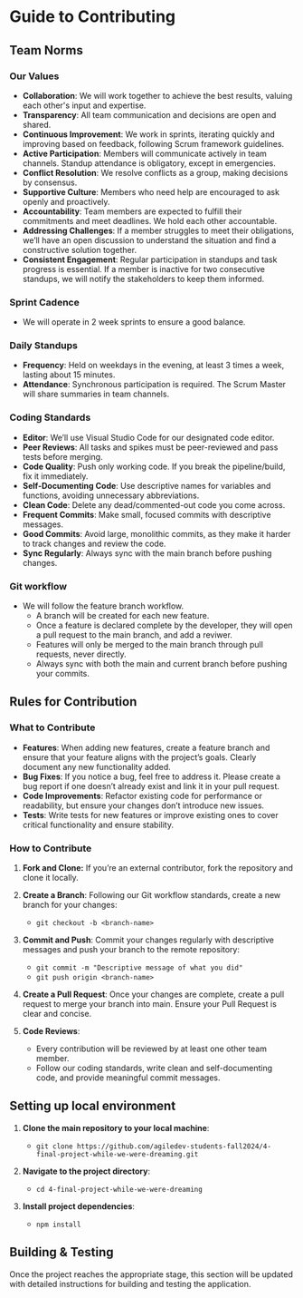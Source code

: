 # Guide to Contributing

## Team Norms

### Our Values

* **Collaboration**: We will work together to achieve the best results, valuing each other's input and expertise.
* **Transparency**: All team communication and decisions are open and shared.
* **Continuous Improvement**: We work in sprints, iterating quickly and improving based on feedback, following Scrum framework guidelines.
* **Active Participation**: Members will communicate actively in team channels. Standup attendance is obligatory, except in emergencies.
* **Conflict Resolution**: We resolve conflicts as a group, making decisions by consensus.
* **Supportive Culture**: Members who need help are encouraged to ask openly and proactively.
* **Accountability**: Team members are expected to fulfill their commitments and meet deadlines. We hold each other accountable.
* **Addressing Challenges**: If a member struggles to meet their obligations, we’ll have an open discussion to understand the situation and find a constructive solution together.
* **Consistent Engagement**: Regular participation in standups and task progress is essential. If a member is inactive for two consecutive standups, we will notify the stakeholders to keep them informed.

### Sprint Cadence

* We will operate in 2 week sprints to ensure a good balance.

### Daily Standups

* **Frequency**: Held on weekdays in the evening, at least 3 times a week, lasting about 15 minutes.
* **Attendance**: Synchronous participation is required. The Scrum Master will share summaries in team channels.

### Coding Standards

* **Editor**: We’ll use Visual Studio Code for our designated code editor.
* **Peer Reviews**: All tasks and spikes must be peer-reviewed and pass tests before merging.
* **Code Quality**: Push only working code. If you break the pipeline/build, fix it immediately.
* **Self-Documenting Code**: Use descriptive names for variables and functions, avoiding unnecessary abbreviations.
* **Clean Code**: Delete any dead/commented-out code you come across.
* **Frequent Commits**: Make small, focused commits with descriptive messages.
* **Good Commits**: Avoid large, monolithic commits, as they make it harder to track changes and review the code.
* **Sync Regularly**: Always sync with the main branch before pushing changes.

### Git workflow

* We will follow the feature branch workflow.
  * A branch will be created for each new feature.
  * Once a feature is declared complete by the developer, they will open a pull request to the main branch, and add a reviwer.
  * Features will only be merged to the main branch through pull requests, never directly.
  * Always sync with both the main and current branch before pushing your commits.

## Rules for Contribution

### What to Contribute

* **Features**: When adding new features, create a feature branch and ensure that your feature aligns with the project’s goals. Clearly document any new functionality added.
* **Bug Fixes**: If you notice a bug, feel free to address it. Please create a bug report if one doesn’t already exist and link it in your pull request.
* **Code Improvements**: Refactor existing code for performance or readability, but ensure your changes don’t introduce new issues.
* **Tests**: Write tests for new features or improve existing ones to cover critical functionality and ensure stability.

### How to Contribute

1. **Fork and Clone:** If you’re an external contributor, fork the repository and clone it locally.

2. **Create a Branch**: Following our Git workflow standards, create a new branch for your changes:

    * `git checkout -b <branch-name>`

3. **Commit and Push**: Commit your changes regularly with descriptive messages and push your branch to the remote repository:

    * `git commit -m "Descriptive message of what you did"`
    * `git push origin <branch-name>`

4. **Create a Pull Request**: Once your changes are complete, create a pull request to merge your branch into main. Ensure your Pull Request is clear and concise.

5. **Code Reviews**:
    * Every contribution will be reviewed by at least one other team member.
    * Follow our coding standards, write clean and self-documenting code, and provide meaningful commit messages.

## Setting up local environment

1. **Clone the main repository to your local machine**:

   * `git clone https://github.com/agiledev-students-fall2024/4-final-project-while-we-were-dreaming.git`

2. **Navigate to the project directory**:

   * `cd 4-final-project-while-we-were-dreaming`

3. **Install project dependencies**:

   * `npm install`

## Building & Testing

Once the project reaches the appropriate stage, this section will be updated with detailed instructions for building and testing the application.
